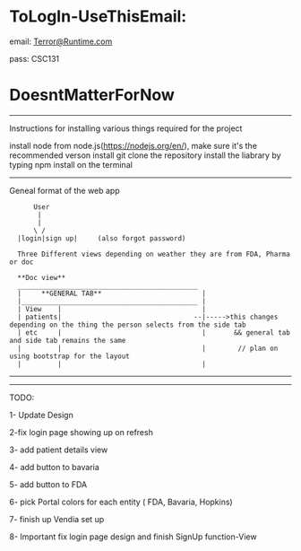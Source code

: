 # ToLogIn-UseThisEmail:

email: Terror@Runtime.com

pass: CSC131

# DoesntMatterForNow
_______________________________________________________________________________________________________________________________________
Instructions for installing various things required for the project

install node from node.js(https://nodejs.org/en/), make sure it's the recommended verson
install git
clone the repository 
install the liabrary by typing npm install on the terminal
________________________________________________________________________________________________________________________________________
Geneal format of the web app

          User
           |
           |
          \ /
      |login|sign up|     (also forgot password)
      
      Three Different views depending on weather they are from FDA, Pharma or doc
      
      **Doc view** 
      _____________________________________________
      |     **GENERAL TAB**                         |
      |____________________________________________ |
      | View    |                                   |
      | patients|                                 --|----->this changes depending on the thing the person selects from the side tab 
      | etc     |                                   |       && general tab and side tab remains the same 
      |         |                                   |        // plan on using bootstrap for the layout
      |         |                                   |

___________________________________________________________________________________________________________________________________________
___________________________________________________________________________________________________________________________________________
TODO:

1- Update Design

2-fix login page showing up on refresh

3- add patient details view

4- add button to bavaria

5- add button to FDA

6- pick Portal colors for each entity ( FDA, Bavaria, Hopkins)

7- finish up Vendia set up

8- Important fix login page design and finish SignUp function-View



